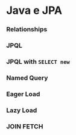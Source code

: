 # Java e JPA

### Relationships

### JPQL

### JPQL with `SELECT new`

### Named Query

### Eager Load

### Lazy Load

### JOIN FETCH
